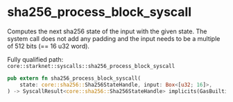 # sha256_process_block_syscall

Computes the next sha256 state of the input with the given state. The system call does not add any padding and the input needs to be a multiple of 512 bits (== 16 u32 word).

Fully qualified path: `core::starknet::syscalls::sha256_process_block_syscall`

```rust
pub extern fn sha256_process_block_syscall(
    state: core::sha256::Sha256StateHandle, input: Box<[u32; 16]>,
) -> SyscallResult<core::sha256::Sha256StateHandle> implicits(GasBuiltin, System) nopanic;
```

